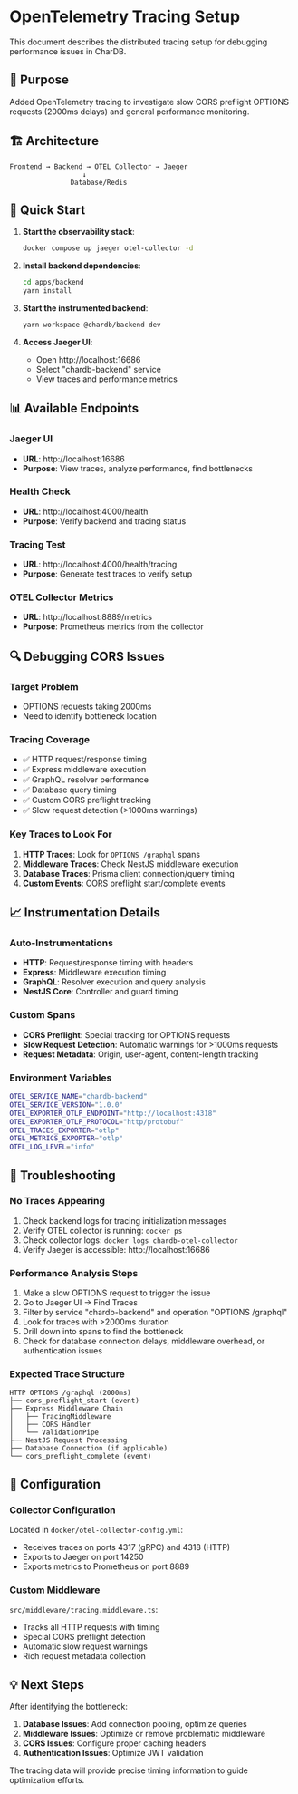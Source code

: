 # OpenTelemetry Tracing Setup

This document describes the distributed tracing setup for debugging performance issues in CharDB.

## 🎯 Purpose

Added OpenTelemetry tracing to investigate slow CORS preflight OPTIONS requests (2000ms delays) and general performance monitoring.

## 🏗️ Architecture

```
Frontend → Backend → OTEL Collector → Jaeger
                  ↓
               Database/Redis
```

## 🚀 Quick Start

1. **Start the observability stack**:
   ```bash
   docker compose up jaeger otel-collector -d
   ```

2. **Install backend dependencies**:
   ```bash
   cd apps/backend
   yarn install
   ```

3. **Start the instrumented backend**:
   ```bash
   yarn workspace @chardb/backend dev
   ```

4. **Access Jaeger UI**:
   - Open http://localhost:16686
   - Select "chardb-backend" service
   - View traces and performance metrics

## 📊 Available Endpoints

### Jaeger UI
- **URL**: http://localhost:16686
- **Purpose**: View traces, analyze performance, find bottlenecks

### Health Check
- **URL**: http://localhost:4000/health
- **Purpose**: Verify backend and tracing status

### Tracing Test
- **URL**: http://localhost:4000/health/tracing
- **Purpose**: Generate test traces to verify setup

### OTEL Collector Metrics
- **URL**: http://localhost:8889/metrics
- **Purpose**: Prometheus metrics from the collector

## 🔍 Debugging CORS Issues

### Target Problem
- OPTIONS requests taking 2000ms
- Need to identify bottleneck location

### Tracing Coverage
- ✅ HTTP request/response timing
- ✅ Express middleware execution
- ✅ GraphQL resolver performance
- ✅ Database query timing
- ✅ Custom CORS preflight tracking
- ✅ Slow request detection (>1000ms warnings)

### Key Traces to Look For
1. **HTTP Traces**: Look for `OPTIONS /graphql` spans
2. **Middleware Traces**: Check NestJS middleware execution
3. **Database Traces**: Prisma client connection/query timing
4. **Custom Events**: CORS preflight start/complete events

## 📈 Instrumentation Details

### Auto-Instrumentations
- **HTTP**: Request/response timing with headers
- **Express**: Middleware execution timing
- **GraphQL**: Resolver execution and query analysis
- **NestJS Core**: Controller and guard timing

### Custom Spans
- **CORS Preflight**: Special tracking for OPTIONS requests
- **Slow Request Detection**: Automatic warnings for >1000ms requests
- **Request Metadata**: Origin, user-agent, content-length tracking

### Environment Variables
```bash
OTEL_SERVICE_NAME="chardb-backend"
OTEL_SERVICE_VERSION="1.0.0"
OTEL_EXPORTER_OTLP_ENDPOINT="http://localhost:4318"
OTEL_EXPORTER_OTLP_PROTOCOL="http/protobuf"
OTEL_TRACES_EXPORTER="otlp"
OTEL_METRICS_EXPORTER="otlp"
OTEL_LOG_LEVEL="info"
```

## 🐛 Troubleshooting

### No Traces Appearing
1. Check backend logs for tracing initialization messages
2. Verify OTEL collector is running: `docker ps`
3. Check collector logs: `docker logs chardb-otel-collector`
4. Verify Jaeger is accessible: http://localhost:16686

### Performance Analysis Steps
1. Make a slow OPTIONS request to trigger the issue
2. Go to Jaeger UI → Find Traces
3. Filter by service "chardb-backend" and operation "OPTIONS /graphql"
4. Look for traces with >2000ms duration
5. Drill down into spans to find the bottleneck
6. Check for database connection delays, middleware overhead, or authentication issues

### Expected Trace Structure
```
HTTP OPTIONS /graphql (2000ms)
├── cors_preflight_start (event)
├── Express Middleware Chain
│   ├── TracingMiddleware
│   ├── CORS Handler
│   └── ValidationPipe
├── NestJS Request Processing
├── Database Connection (if applicable)
└── cors_preflight_complete (event)
```

## 🔧 Configuration

### Collector Configuration
Located in `docker/otel-collector-config.yml`:
- Receives traces on ports 4317 (gRPC) and 4318 (HTTP)
- Exports to Jaeger on port 14250
- Exports metrics to Prometheus on port 8889

### Custom Middleware
`src/middleware/tracing.middleware.ts`:
- Tracks all HTTP requests with timing
- Special CORS preflight detection
- Automatic slow request warnings
- Rich request metadata collection

## 💡 Next Steps

After identifying the bottleneck:
1. **Database Issues**: Add connection pooling, optimize queries
2. **Middleware Issues**: Optimize or remove problematic middleware
3. **CORS Issues**: Configure proper caching headers
4. **Authentication Issues**: Optimize JWT validation

The tracing data will provide precise timing information to guide optimization efforts.